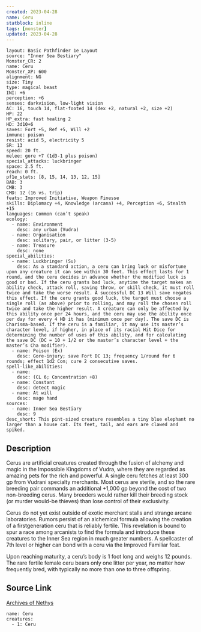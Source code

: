 ```yaml
---
created: 2023-04-28
name: Ceru
statblock: inline
tags: [monster]
updated: 2023-04-28
---
```

```statblock
layout: Basic Pathfinder 1e Layout
source: "Inner Sea Bestiary"
Monster_CR: 2
name: Ceru
Monster_XP: 600
alignment: NG
size: Tiny
type: magical beast
INI: +6
perception: +6
senses: darkvision, low-light vision
AC: 16, touch 14, flat-footed 14 (dex +2, natural +2, size +2)
HP: 22
HP_extra: fast healing 2
HD: 3d10+6
saves: Fort +5, Ref +5, Will +2
immune: poison
resist: acid 5, electricity 5
SR: 13
speed: 20 ft.
melee: gore +7 (1d3-1 plus poison)
special_attacks: luckbringer
space: 2.5 ft.
reach: 0 ft.
pf1e_stats: [8, 15, 14, 13, 12, 15]
BAB: 3
CMB: 3
CMD: 12 (16 vs. trip)
feats: Improved Initiative, Weapon Finesse
skills: Diplomacy +4, Knowledge (arcana) +4, Perception +6, Stealth +15
languages: Common (can’t speak)
ecology:
  - name: Environment
    desc: any urban (Vudra)
  - name: Organisation
    desc: solitary, pair, or litter (3-5)
  - name: Treasure
    desc: none
special_abilities:
  - name: Luckbringer (Su)
    desc: As a standard action, a ceru can bring luck or misfortune upon any creature it can see within 30 feet. This effect lasts for 1 round, and the ceru decides in advance whether the modified luck is good or bad. If the ceru grants bad luck, anytime the target makes an ability check, attack roll, saving throw, or skill check, it must roll twice and take the worse result. A successful DC 13 Will save negates this effect. If the ceru grants good luck, the target must choose a single roll (as above) prior to rolling, and may roll the chosen roll twice and take the higher result. A creature can only be affected by this ability once per 24 hours, and the ceru may use the ability once per day for every 4 HD it has (minimum once per day). The save DC is Charisma-based. If the ceru is a familiar, it may use its master’s character level, if higher, in place of its racial Hit Dice for determining the number of uses of this ability, and for calculating the save DC (DC = 10 + 1/2 or the master’s character level + the master’s Cha modifier).
  - name: Poison (Ex)
    desc: Gore-injury; save Fort DC 13; frequency 1/round for 6 rounds; effect 1d2 Con; cure 2 consecutive saves.
spell-like_abilities:
  - name:
    desc: (CL 6; Concentration +8)
  - name: Constant
    desc: detect magic
  - name: At will
    desc: mage hand
sources:
  - name: Inner Sea Bestiary
    desc: 9
desc_short: This pint-sized creature resembles a tiny blue elephant no larger than a house cat. Its feet, tail, and ears are clawed and spiked.
```
## Description
Cerus are artificial creatures created through the fusion of alchemy and magic in the Impossible Kingdoms of Vudra, where they are regarded as amazing pets for the rich and powerful. A single ceru fetches at least 300 gp from Vudrani specialty merchants. Most cerus are sterile, and so the rare breeding pair commands an additional +1,000 gp beyond the cost of two non-breeding cerus. Many breeders would rather kill their breeding stock (or murder would-be thieves) than lose control of their exclusivity.

Cerus do not yet exist outside of exotic merchant stalls and strange arcane laboratories. Rumors persist of an alchemical formula allowing the creation of a firstgeneration ceru that is reliably fertile. This revelation is bound to spur a race among arcanists to find the formula and introduce these creatures to the Inner Sea region in much greater numbers. A spellcaster of 7th level or higher can bond with a ceru via the Improved Familiar feat.

Upon reaching maturity, a ceru’s body is 1 foot long and weighs 12 pounds. The rare fertile female ceru bears only one litter per year, no matter how frequently bred, with typically no more than one to three offspring.
## Source Link
[Archives of Nethys](https://aonprd.com/MonsterDisplay.aspx?ItemName=Ceru)
```encounter-table
name: Ceru
creatures:
  - 1: Ceru
```
